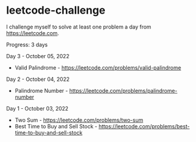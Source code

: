 # leetcode-challenge
I challenge myself to solve at least one problem a day from https://leetcode.com. 

Progress: 3 days

Day 3 - October 05, 2022
  - Valid Palindrome - https://leetcode.com/problems/valid-palindrome

Day 2 - October 04, 2022
  - Palindrome Number - https://leetcode.com/problems/palindrome-number

Day 1 - October 03, 2022 
  - Two Sum - https://leetcode.com/problems/two-sum
  - Best Time to Buy and Sell Stock - https://leetcode.com/problems/best-time-to-buy-and-sell-stock

